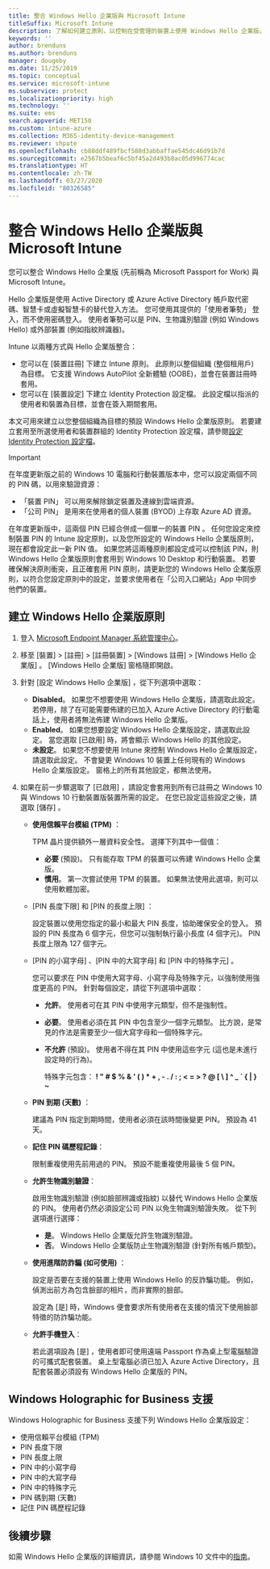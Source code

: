 ```yaml
---
title: 整合 Windows Hello 企業版與 Microsoft Intune
titleSuffix: Microsoft Intune
description: 了解如何建立原則，以控制在受管理的裝置上使用 Windows Hello 企業版。
keywords: ''
author: brenduns
ms.author: brenduns
manager: dougeby
ms.date: 11/25/2019
ms.topic: conceptual
ms.service: microsoft-intune
ms.subservice: protect
ms.localizationpriority: high
ms.technology: ''
ms.suite: ems
search.appverid: MET150
ms.custom: intune-azure
ms.collection: M365-identity-device-management
ms.reviewer: shpate
ms.openlocfilehash: cb88ddf489fbcf588d3abbaffae545dc46d91b7d
ms.sourcegitcommit: e2567b5beaf6c5bf45a2d493b8ac05d996774cac
ms.translationtype: HT
ms.contentlocale: zh-TW
ms.lasthandoff: 03/27/2020
ms.locfileid: "80326585"
---
```

# <a name="integrate-windows-hello-for-business-with-microsoft-intune"></a>整合 Windows Hello 企業版與 Microsoft Intune  

您可以整合 Windows Hello 企業版 (先前稱為 Microsoft Passport for Work) 與 Microsoft Intune。

 Hello 企業版是使用 Active Directory 或 Azure Active Directory 帳戶取代密碼、智慧卡或虛擬智慧卡的替代登入方法。 您可使用其提供的「使用者筆勢」  登入，而不使用密碼登入。 使用者筆勢可以是 PIN、生物識別驗證 (例如 Windows Hello) 或外部裝置 (例如指紋辨識器)。

Intune 以兩種方式與 Hello 企業版整合：

- 您可以在 [裝置註冊]  下建立 Intune 原則。 此原則以整個組織 (整個租用戶) 為目標。 它支援 Windows AutoPilot 全新體驗 (OOBE)，並會在裝置註冊時套用。 
- 您可以在 [裝置設定]  下建立 Identity Protection 設定檔。 此設定檔以指派的使用者和裝置為目標，並會在簽入期間套用。 

本文可用來建立以您整個組織為目標的預設 Windows Hello 企業版原則。 若要建立套用至所選使用者和裝置群組的 Identity Protection 設定檔，請參閱[設定 Identity Protection 設定檔](identity-protection-configure.md)。  

<!--- - You can store authentication certificates in the Windows Hello for Business key storage provider (KSP). For more information, see [Secure resource access with certificate profiles in Microsoft Intune](secure-resource-access-with-certificate-profiles.md). --->

> [!IMPORTANT]
> 在年度更新版之前的 Windows 10 電腦和行動裝置版本中，您可以設定兩個不同的 PIN 碼，以用來驗證資源：
> - 「裝置 PIN」  可以用來解除鎖定裝置及連線到雲端資源。
> - 「公司 PIN」  是用來在使用者的個人裝置 (BYOD) 上存取 Azure AD 資源。
> 
> 在年度更新版中，這兩個 PIN 已經合併成一個單一的裝置 PIN 。
> 任何您設定來控制裝置 PIN 的 Intune 設定原則，以及您所設定的 Windows Hello 企業版原則，現在都會設定此一新 PIN 值。
> 如果您將這兩種原則都設定成可以控制該 PIN，則 Windows Hello 企業版原則會套用到 Windows 10 Desktop 和行動裝置。
> 若要確保解決原則衝突，且正確套用 PIN 原則，請更新您的 Windows Hello 企業版原則，以符合您設定原則中的設定，並要求使用者在「公司入口網站」App 中同步他們的裝置。



## <a name="create-a-windows-hello-for-business-policy"></a>建立 Windows Hello 企業版原則

1. 登入 [Microsoft Endpoint Manager 系統管理中心](https://go.microsoft.com/fwlink/?linkid=2109431)。

2. 移至 [裝置]   >  [註冊]   > [註冊裝置]   > [Windows 註冊]   > [Windows Hello 企業版]  。 [Windows Hello 企業版] 窗格隨即開啟。

3. 針對 [設定 Windows Hello 企業版]  ，從下列選項中選取：

    - **Disabled**。 如果您不想要使用 Windows Hello 企業版，請選取此設定。 若停用，除了在可能需要佈建的已加入 Azure Active Directory 的行動電話上，使用者將無法佈建 Windows Hello 企業版。
    - **Enabled**。 如果您想要設定 Windows Hello 企業版設定，請選取此設定。  當您選取 [已啟用]  時，將會顯示 Windows Hello 的其他設定。
    - **未設定**。 如果您不想要使用 Intune 來控制 Windows Hello 企業版設定，請選取此設定。 不會變更 Windows 10 裝置上任何現有的 Windows Hello 企業版設定。 窗格上的所有其他設定，都無法使用。

4. 如果在前一步驟選取了 [已啟用]  ，請設定會套用到所有已註冊之 Windows 10 與 Windows 10 行動裝置版裝置所需的設定。 在您已設定這些設定之後，請選取 [儲存]  。

   - **使用信賴平台模組 (TPM)** ：

     TPM 晶片提供額外一層資料安全性。 選擇下列其中一個值：

     - **必要** (預設)。 只有能存取 TPM 的裝置可以佈建 Windows Hello 企業版。
     - **慣用**。 第一次嘗試使用 TPM 的裝置。 如果無法使用此選項，則可以使用軟體加密。

   - [PIN 長度下限]  和 [PIN 的長度上限]  ：

     設定裝置以使用您指定的最小和最大 PIN 長度，協助確保安全的登入。 預設的 PIN 長度為 6 個字元，但您可以強制執行最小長度 (4 個字元)。 PIN 長度上限為 127 個字元。

   - [PIN 的小寫字母]  、[PIN 中的大寫字母]  和 [PIN 中的特殊字元]  。

     您可以要求在 PIN 中使用大寫字母、小寫字母及特殊字元，以強制使用強度更高的 PIN。 針對每個設定，請從下列選項中選取：

     - **允許**。 使用者可在其 PIN 中使用字元類型，但不是強制性。

     - **必要**。 使用者必須在其 PIN 中包含至少一個字元類型。 比方說，是常見的作法是需要至少一個大寫字母和一個特殊字元。

     - **不允許** (預設)。 使用者不得在其 PIN 中使用這些字元 (這也是未進行設定時的行為)。

       特殊字元包含： **! " # $ % &amp; ' ( ) &#42; + , - . / : ; &lt; = &gt; ? @ [ \ ] ^ _ &#96; { &#124; } ~**

   - **PIN 到期 (天數)** ：

     建議為 PIN 指定到期時間，使用者必須在該時間後變更 PIN。 預設為 41 天。

   - **記住 PIN 碼歷程記錄**：

     限制重複使用先前用過的 PIN。 預設不能重複使用最後 5 個 PIN。

   - **允許生物識別驗證**：

     啟用生物識別驗證 (例如臉部辨識或指紋) 以替代 Windows Hello 企業版的 PIN。 使用者仍然必須設定公司 PIN 以免生物識別驗證失敗。 從下列選項進行選擇：

     - **是**。 Windows Hello 企業版允許生物識別驗證。
     - **否**。 Windows Hello 企業版防止生物識別驗證 (針對所有帳戶類型)。

   - **使用進階防詐騙 (如可使用)** ：

     設定是否要在支援的裝置上使用 Windows Hello 的反詐騙功能。 例如，偵測出前方為包含臉部的相片，而非實際的臉部。

     設定為 [是]  時，Windows 便會要求所有使用者在支援的情況下使用臉部特徵的防詐騙功能。

   - **允許手機登入**：

     若此選項設為 [是]  ，使用者即可使用遠端 Passport 作為桌上型電腦驗證的可攜式配套裝置。 桌上型電腦必須已加入 Azure Active Directory，且配套裝置必須設有 Windows Hello 企業版的 PIN。

## <a name="windows-holographic-for-business-support"></a>Windows Holographic for Business 支援

Windows Holographic for Business 支援下列 Windows Hello 企業版設定：

- 使用信賴平台模組 (TPM)
- PIN 長度下限
- PIN 長度上限
- PIN 中的小寫字母
- PIN 中的大寫字母
- PIN 中的特殊字元
- PIN 碼到期 (天數)
- 記住 PIN 碼歷程記錄

## <a name="next-steps"></a>後續步驟

如需 Windows Hello 企業版的詳細資訊，請參閱 Windows 10 文件中的[指南](https://technet.microsoft.com/library/mt589441.aspx)。
